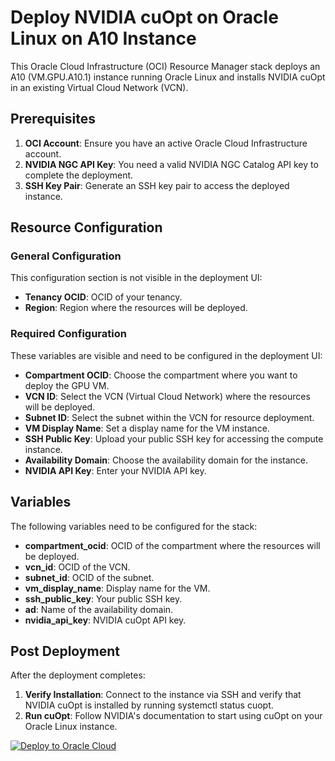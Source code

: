 # Deploy NVIDIA cuOpt on Oracle Linux on A10 Instance

This Oracle Cloud Infrastructure (OCI) Resource Manager stack deploys an A10 (VM.GPU.A10.1) instance running Oracle Linux and installs NVIDIA cuOpt in an existing Virtual Cloud Network (VCN).

## Prerequisites

1. **OCI Account**: Ensure you have an active Oracle Cloud Infrastructure account.
2. **NVIDIA NGC API Key**: You need a valid NVIDIA NGC Catalog API key to complete the deployment.
3. **SSH Key Pair**: Generate an SSH key pair to access the deployed instance.

## Resource Configuration

### General Configuration

This configuration section is not visible in the deployment UI:

- **Tenancy OCID**: OCID of your tenancy.
- **Region**: Region where the resources will be deployed.

### Required Configuration

These variables are visible and need to be configured in the deployment UI:

- **Compartment OCID**: Choose the compartment where you want to deploy the GPU VM.
- **VCN ID**: Select the VCN (Virtual Cloud Network) where the resources will be deployed.
- **Subnet ID**: Select the subnet within the VCN for resource deployment.
- **VM Display Name**: Set a display name for the VM instance.
- **SSH Public Key**: Upload your public SSH key for accessing the compute instance.
- **Availability Domain**: Choose the availability domain for the instance.
- **NVIDIA API Key**: Enter your NVIDIA API key.

## Variables

The following variables need to be configured for the stack:

- **compartment_ocid**: OCID of the compartment where the resources will be deployed.
- **vcn_id**: OCID of the VCN.
- **subnet_id**: OCID of the subnet.
- **vm_display_name**: Display name for the VM.
- **ssh_public_key**: Your public SSH key.
- **ad**: Name of the availability domain.
- **nvidia_api_key**: NVIDIA cuOpt API key.

## Post Deployment

After the deployment completes:

1. **Verify Installation**: Connect to the instance via SSH and verify that NVIDIA cuOpt is installed by running systemctl status cuopt.
2. **Run cuOpt**: Follow NVIDIA's documentation to start using cuOpt on your Oracle Linux instance.



[![Deploy to Oracle Cloud](https://oci-resourcemanager-plugin.plugins.oci.oraclecloud.com/latest/deploy-to-oracle-cloud.svg)](https://cloud.oracle.com/resourcemanager/stacks/create?zipUrl=https://github.com/guido-orcl/nvidia-cuopt-a10/archive/refs/heads/main.zip)
